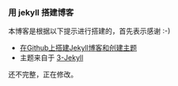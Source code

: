 ### 用 jekyll 搭建博客

本博客是根据以下提示进行搭建的，首先表示感谢 :-)


* [在Github上搭建Jekyll博客和创建主题](http://yansu.org/2014/02/12/how-to-deploy-a-blog-on-github-by-jekyll.html#gpvur)
* 主题来自于 [3-Jekyll](https://github.com/P233/3-Jekyll)


还不完整，正在修改。
